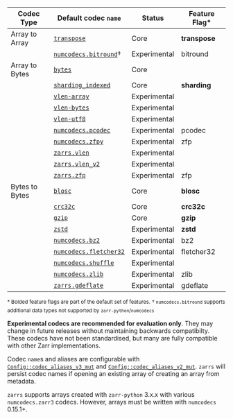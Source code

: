 | Codec Type     | Default codec `name`     | Status       | Feature Flag* |
| -------------- | -------------------------| ------------ | ------------- |
| Array to Array | [`transpose`]            | Core         | **transpose** |
|                | [`numcodecs.bitround`]†  | Experimental | bitround      |
| Array to Bytes | [`bytes`]                | Core         |               |
|                | [`sharding_indexed`]     | Core         | **sharding**  |
|                | [`vlen-array`]           | Experimental |               |
|                | [`vlen-bytes`]           | Experimental |               |
|                | [`vlen-utf8`]            | Experimental |               |
|                | [`numcodecs.pcodec`]     | Experimental | pcodec        |
|                | [`numcodecs.zfpy`]       | Experimental | zfp           |
|                | [`zarrs.vlen`]           | Experimental |               |
|                | [`zarrs.vlen_v2`]        | Experimental |               |
|                | [`zarrs.zfp`]            | Experimental | zfp           |
| Bytes to Bytes | [`blosc`]                | Core         | **blosc**     |
|                | [`crc32c`]               | Core         | **crc32c**    |
|                | [`gzip`]                 | Core         | **gzip**      |
|                | [`zstd`]                 | Experimental | **zstd**      |
|                | [`numcodecs.bz2`]        | Experimental | bz2           |
|                | [`numcodecs.fletcher32`] | Experimental | fletcher32    |
|                | [`numcodecs.shuffle`]    | Experimental |               |
|                | [`numcodecs.zlib`]       | Experimental | zlib          |
|                | [`zarrs.gdeflate`]       | Experimental | gdeflate      |

<sup>\* Bolded feature flags are part of the default set of features.</sup>
<sup>† `numcodecs.bitround` supports additional data types not supported by `zarr-python`/`numcodecs`</sup>

[ZEP0001]: https://zarr.dev/zeps/accepted/ZEP0001.html
[ZEP0002]: https://zarr.dev/zeps/accepted/ZEP0001.html
[zarr-specs #256]: https://github.com/zarr-developers/zarr-specs/pull/256

[`transpose`]: crate::array::codec::array_to_array::transpose
[`numcodecs.bitround`]: crate::array::codec::array_to_array::bitround

[`bytes`]: crate::array::codec::array_to_bytes::bytes
[`vlen-array`]: crate::array::codec::array_to_bytes::vlen_array
[`vlen-bytes`]: crate::array::codec::array_to_bytes::vlen_bytes
[`vlen-utf8`]: crate::array::codec::array_to_bytes::vlen_utf8
[`sharding_indexed`]: crate::array::codec::array_to_bytes::sharding
[`numcodecs.pcodec`]: crate::array::codec::array_to_bytes::pcodec
[`numcodecs.zfpy`]: crate::array::codec::array_to_bytes::zfpy
[`zarrs.vlen`]: crate::array::codec::array_to_bytes::vlen
[`zarrs.vlen_v2`]: crate::array::codec::array_to_bytes::vlen_v2
[`zarrs.zfp`]: crate::array::codec::array_to_bytes::zfp

[`blosc`]: crate::array::codec::bytes_to_bytes::blosc
[`crc32c`]: crate::array::codec::bytes_to_bytes::crc32c
[`gzip`]: crate::array::codec::bytes_to_bytes::gzip
[`zstd`]: crate::array::codec::bytes_to_bytes::zstd
[`numcodecs.bz2`]: crate::array::codec::bytes_to_bytes::gzip
[`numcodecs.fletcher32`]: crate::array::codec::bytes_to_bytes::fletcher32
[`numcodecs.shuffle`]: crate::array::codec::bytes_to_bytes::shuffle
[`numcodecs.zlib`]: crate::array::codec::bytes_to_bytes::zlib
[`zarrs.gdeflate`]: crate::array::codec::bytes_to_bytes::gdeflate

**Experimental codecs are recommended for evaluation only**.
They may change in future releases without maintaining backwards compatibilty.
These codecs have not been standardised, but many are fully compatible with other Zarr implementations.

Codec `name`s and aliases are configurable with [`Config::codec_aliases_v3_mut`](config::Config::codec_aliases_v3_mut) and [`Config::codec_aliases_v2_mut`](config::Config::codec_aliases_v2_mut).
`zarrs` will persist codec names if opening an existing array of creating an array from metadata.

`zarrs` supports arrays created with `zarr-python` 3.x.x with various `numcodecs.zarr3` codecs.
However, arrays must be written with `numcodecs` 0.15.1+.

